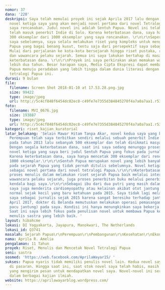 ```yaml
---
nomor: 37
dana: '220'
deskripsi: Saya telah memulai proyek ini sejak Aprila 2017 lalu dengan memulai menulis
  novel ketiga saya yang akan menjadi novel pertama dari novel Tetralogi Papua yang
  saya rencanakan. Judul novel ini adalah Sentuh Papua. Novel ini telah selesai dan
  telah masuk penerbit Indie di Solo. Karena keterbatasan dana, saya hanya mencetak
  300 eksemplar dari 1000 eksemplar yang saya rencanakan. \r\n\r\nSeperti dua novel
  saya sebelumnya, saya selalu melakukan riset yang kompleks untuk mengurai sejarah
  Papua yang bagai benang kusut, tentu saja dari persepektif saya sebagai orang Papua.
  Mulai dari perjalanan ke kota-kota bersejarah hingga riset pustaka, riset internet
  dan wawancara pelaku sejarah. Semua ini saya lakukan bertahap di masa lalu karena
  keterbatasan dana. \r\n\r\nProyek ini saya perkirakan akan memakan waktu kurang
  lebih dua tahun. Besar harapan saya, Media Cipta Ekspresi dapat membantu saya dan
  Papua menuju peradaban yang lebih tingga dalam dunia literasi dengan hadirnya novel
  tetralogi Papua ini.
durasi: 9 bulan
file:
  filename: Screen Shot 2018-01-10 at 17.53.28.png.jpg
  size: 99422
  type: image/jpeg
  url: http://5c4cf848f6454dc02ec8-c49fe7e7355d384845270f4a7a0a7aa1.r53.cf2.rackcdn.com/a629addb-b6f9-4c07-bd2d-5c46b9b36581/Screen%20Shot%202018-01-10%20at%2017.53.28.png.jpg
foto:
  filename: MVI_0676.jpg
  size: 193887
  type: image/jpeg
  url: http://5c4cf848f6454dc02ec8-c49fe7e7355d384845270f4a7a0a7aa1.r53.cf2.rackcdn.com/f2327dfc-7426-40c6-9f22-49235562417b/MVI_0676.jpg
kategori: riset_kajian_kuratorial
latar_belakang: 'Selain Mawar Hitam Tanpa Akar, novel kedua saya yang berjudul Dua
  Perempuan telah saya terbitkan sendiri melalui sebuah penerbit Indie di Makassar
  pada tahun 2013 lalu sebanyak 500 eksemplar dan telah dinikmati masyarakat luas.
  Dengan segala keterbatasan dana, saat ini saya sedang menunggu proses penerbitan
  novel ketiga yang saya beri judul Sentuh Papua yang fokus pada jurnalistik dan sejarah.
  Karena keterbatasan dana, saya hanya mencetak 300 eksemplar dari rencana menerbitkan
  1000 eksemplar.\r\n\r\nSentuh Papua merupakan novel yang lebih banyak menitiberatkan
  pada sejarah Papua yang tidak pernah ditulis sebelumnya. Novel ketiga ini saya rencanakan
  sebagai novel pertama dari novel tetralogi Papua.\r\n\r\nKeterbatasan dana dalam
  proses menulis dalam melakukan riset sejarah Papua baik melalui internet, buku dan
  wawancara pelaku sejarah, juga proses penerbitan buku melalui penerbit Indie merupakan
  kendala bagi saya.\r\n\r\nSebagai ibu dari dua putri yang masih dalam masa pertumbuhan,
  saya juga menderita cardiomyopathy atau kelainan akibat otot jantung yang tidak
  normal sejak kecil yang baru ketahuan pada 2015. Saya tidak lagi melanjutkan pekerjaan
  saya sebagai jurnalis sejak 2015 karena sangat beresiko terhadap jantung saya. \r\n\r\nPada
  April 2017, dokter di Belanda memutuskan melakukan operasi pemasangan ICD (alat
  pacu jantung) pada saya. Kondisi ini hanya menungkinkan saya bekerja dari rumah.
  Saat ini saya lebih fokus pada penulisan novel untuk membawa Papua ke peradaban
  menulis sastra yang lebih baik. '
layout: hibahcme
lokasi: DI Yogyakarta, Jayapura, Manokwari, The Netherlands
lokasi_id: Q3741
masalah: Sejarah Papua\r\nPerempuan\r\nPembangunan\r\nKesehatan\r\nEkonomi\r\nHAM
nama: Aprila R. Amelia
pengalaman: 11 Tahun
proyek: Riset, Menulis dan Mencetak Novel Tetralogi Papua
seni: sastra
sosmed: 'https://web.facebook.com/AprilaWayar15/ '
sukses: Papua nyaris tidak memiliki penulis novel lain. Kedua novel saya selalu habis
  di pasaran. Hingga saat ini, saat stok novel saya telah habis, masih ada saja pembaca
  yang mengirim pesan untuk mendapatkan novel saya. Novel-novel ini sering digunakan
  dalam berbagai kajian ilmiah.
website: https://aprilawayarblog.wordpress.com/
---
```

